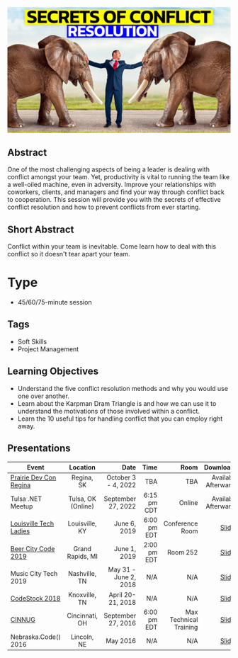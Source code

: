 ![Secrets of Conflict Resolution](Thumbnail.jpg)

## Abstract
One of the most challenging aspects of being a leader is dealing with conflict amongst your team. Yet, productivity is vital to running the team like a well-oiled machine, even in adversity. Improve your relationships with coworkers, clients, and managers and find your way through conflict back to cooperation. This session will provide you with the secrets of effective conflict resolution and how to prevent conflicts from ever starting.

## Short Abstract
Conflict within your team is inevitable. Come learn how to deal with this conflict so it doesn't tear apart your team.

# Type
* 45/60/75-minute session

## Tags
* Soft Skills
* Project Management

## Learning Objectives
* Understand the five conflict resolution methods and why you would use one over another.
* Learn about the Karpman Dram Triangle is and how we can use it to understand the motivations of those involved within a conflict.
* Learn the 10 useful tips for handling conflict that you can employ right away.

## Presentations

| Event | Location | Date | Time | Room | Downloads |
|-------|:--------:|-----:|-----:|-----:|----------:|
| [Prairie Dev Con Regina]([https://techbash.com/](https://www.prairiedevcon.com/)) | Regina, SK | October 3 - 4, 2022 | TBA | TBA | Available Afterwards |
| Tulsa .NET Meetup | Tulsa, OK (Online) | September 27, 2022 | 6:15 pm CDT | Online | Available Afterwards |
| [Louisville Tech Ladies](https://www.meetup.com/louisville-tech-ladies/events/262013854/) | Louisville, KY | June 6, 2019 | 6:00 pm EDT | Conference Room | [Slides](Presentations/SecretsOfConflictResolution-LouisvilleTechLadiesJune2019.pdf) |
| [Beer City Code 2019](http://web.archive.org/web/20190616091040/https://beercitycode.com/) | Grand Rapids, MI | June 1, 2019 | 2:00 pm EDT | Room 252 | [Slides](Presentations/SecretsOfConflictResolution-BeerCityCode2019.pdf) |
| Music City Tech 2019 | Nashville, TN | May 31 - June 2, 2018 | N/A | N/A | [Slides](Presentations/SecretsOfConflictResolution-MusicCity2018.pdf) |
| [CodeStock 2018](http://web.archive.org/web/20180809075922/http://codestock.org/) | Knoxville, TN | April 20-21, 2018 | N/A | N/A | [Slides](Presentations/SecretsOfConflictResolution-CodeStock2018.pdf) |
| [CINNUG](https://www.meetup.com/techlife-cincinnati/events/qcqljcyvmbkc/) | Cincinnati, OH | September 27, 2016 | 6:00 pm EDT | Max Technical Training | [Slides](Presentations/SecretsOfConflictResolution-Cincinnati2016.pdf) |
| Nebraska.Code() 2016 | Lincoln, NE | May 2016 | N/A | N/A | [Slides](Presentations/SecretsOfConflictResolution-Nebraska2016.pdf) |